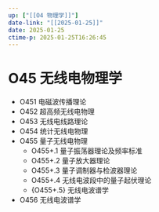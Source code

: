 ```yaml
---
up: ["[[O4 物理学]]"]
date-link: "[[2025-01-25]]"
date: 2025-01-25
ctime-p: 2025-01-25T16:26:45
---
```


# O45 无线电物理学

- O451 电磁波传播理论
- O452 超高频无线电物理
- O453 无线电线路理论
- O454 统计无线电物理
- O455 量子无线电物理
	- O455+.1 量子振荡器理论及频率标准
	- O455+.2 量子放大器理论
	- O455+.3 量子调制器与检波器理论
	- O455+.4 无线电波段中的量子起伏理论
	- {O455+.5} 无线电波谱学
- O456 无线电波谱学
